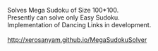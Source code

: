 Solves Mega Sudoku of Size 100*100.<br>
Presently can solve only Easy Sudoku.<br>
Implementation of Dancing Links in development.<br>
<br>
http://xerosanyam.github.io/MegaSudokuSolver
